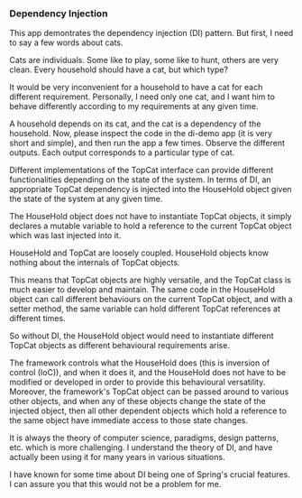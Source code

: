 ### Dependency Injection

This app demontrates the dependency injection (DI) pattern. But first, I need to say a few words about cats.

Cats are individuals. Some like to play, some like to hunt, others are very clean. Every household should have a cat, but which type?

It would be very inconvenient for a household to have a cat for each different requirement. Personally, I need only one cat, and I want him to behave differently according to my requirements at any given time.

A household depends on its cat, and the cat is a dependency of the household. Now, please inspect the code in the di-demo app (it is very short and simple), and then run the app a few times. Observe the different outputs. Each output corresponds to a particular type of cat.

Different implementations of the TopCat interface can provide different functionalities depending on the state of the system. In terms of DI, an appropriate TopCat dependency is injected into the HouseHold object given the state of the system at any given time.

The HouseHold object does not have to instantiate TopCat objects, it simply declares a mutable variable to hold a reference to the current TopCat object which was last injected into it.

HouseHold and TopCat are loosely coupled. HouseHold objects know nothing about the internals of TopCat objects.

This means that TopCat objects are highly versatile, and the TopCat class is much easier to develop and maintain. The same code in the HouseHold object can call different behaviours on the current TopCat object, and with a setter method, the same variable can hold different TopCat references at different times.

So without DI, the HouseHold object would need to instantiate different TopCat objects as different behavioural requirements arise.

The framework controls what the HouseHold does (this is inversion of control (IoC)), and when it does it, and the HouseHold does not have to be modified or developed in order to provide this behavioural versatility. Moreover, the framework's TopCat object can be passed around to various other objects, and when any of these objects change the state of the injected object, then all other dependent objects which hold a reference to the same object have immediate access to those state changes.

It is always the theory of computer science, paradigms, design patterns, etc. which is more challenging. I understand the theory of DI, and have actually been using it for many years in various situations.

I have known for some time about DI being one of Spring's crucial features. I can assure you that this would not be a problem for me.

